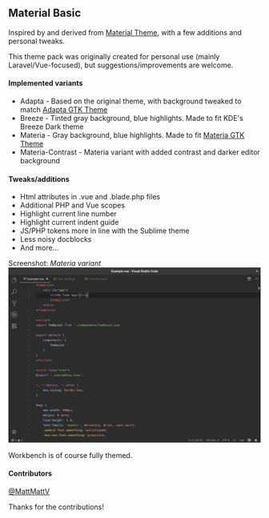 ## Material Basic

Inspired by and derived from [Material Theme](https://github.com/equinusocio/material-theme), with a few additions and personal tweaks. 

This theme pack was originally created for personal use (mainly Laravel/Vue-focused), but suggestions/improvements are welcome.

#### Implemented variants
* Adapta - Based on the original theme, with background tweaked to match [Adapta GTK Theme](https://github.com/adapta-project/adapta-gtk-theme)
* Breeze - Tinted gray background, blue highlights. Made to fit KDE's Breeze Dark theme
* Materia - Gray background, blue highlights. Made to fit [Materia GTK Theme](https://github.com/nana-4/materia-theme)
* Materia-Contrast - Materia variant with added contrast and darker editor background

#### Tweaks/additions
* Html attributes in .vue and .blade.php files
* Additional PHP and Vue scopes
* Highlight current line number
* Highlight current indent guide
* JS/PHP tokens more in line with the Sublime theme
* Less noisy docblocks
* And more...

Screenshot: *Materia variant*
![screenshot](./images/screenshot-materia.png)

Workbench is of course fully themed.


#### Contributors
[@MattMattV](https://github.com/MattMattV)

Thanks for the contributions!